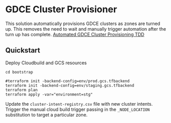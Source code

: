 # GDCE Cluster Provisioner

This solution automatically provisions GDCE clusters as zones are turned up. This removes the need to wait and manually trigger automation after the turn up has complete. [Automated GDCE Cluster Provisioning TDD](https://docs.google.com/document/d/1nRi-V_vzmorZ7It8aPxuXnvZyih8n3wn1G73me6ACco/edit?resourcekey=0-W6AvnU-WWI1ynk4ETH0wAQ&tab=t.0#heading=h.8pa838wf1v4e)

## Quickstart

Deploy Cloudbuild and GCS resources

```
cd bootstrap

#terraform init -backend-config=env/prod.gcs.tfbackend 
terraform init -backend-config=env/staging.gcs.tfbackend   
terraform plan
terraform apply -var="environment=stg"
```

Update the `cluster-intent-registry.csv` file with new cluster intents. Trigger the manual cloud build trigger passing in the `_NODE_LOCATION` substitution to target a particular zone. 